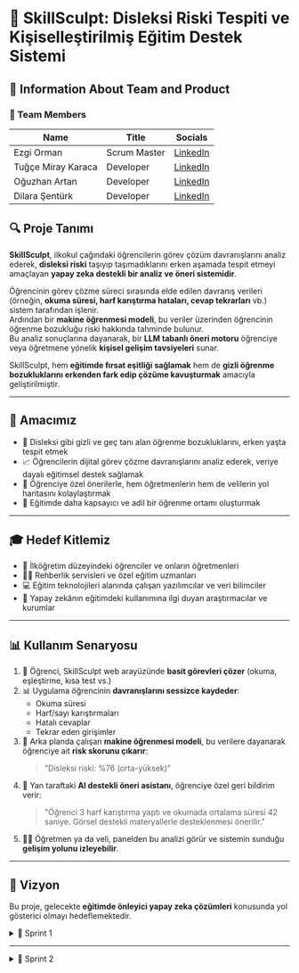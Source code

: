# 🧠 SkillSculpt: Disleksi Riski Tespiti ve Kişiselleştirilmiş Eğitim Destek Sistemi

## 📌 Information About Team and Product

### 👥 Team Members

| Name                | Title         | Socials     |
|---------------------|---------------|-------------|
| Ezgi Orman          | Scrum Master  | [LinkedIn](https://www.linkedin.com/in/ezgiorman) |
| Tuğçe Miray Karaca  | Developer     | [LinkedIn](https://www.linkedin.com/in/tu%C4%9F%C3%A7e-miray-k-9b5a87237/) |
| Oğuzhan Artan       | Developer     | [LinkedIn](https://www.linkedin.com/in/o%C4%9Fuzhan-artan-b9629626b/) |
| Dilara Şentürk      | Developer     | [LinkedIn](http://linkedin.com/in/dilara-şentürk-84336521a) |



## 🔍 Proje Tanımı

**SkillSculpt**, ilkokul çağındaki öğrencilerin görev çözüm davranışlarını analiz ederek, **disleksi riski** taşıyıp taşımadıklarını erken aşamada tespit etmeyi amaçlayan **yapay zeka destekli bir analiz ve öneri sistemidir**.

Öğrencinin görev çözme süreci sırasında elde edilen davranış verileri (örneğin, **okuma süresi, harf karıştırma hataları, cevap tekrarları** vb.) sistem tarafından işlenir.  
Ardından bir **makine öğrenmesi modeli**, bu veriler üzerinden öğrencinin öğrenme bozukluğu riski hakkında tahminde bulunur.  
Bu analiz sonuçlarına dayanarak, bir **LLM tabanlı öneri motoru** öğrenciye veya öğretmene yönelik **kişisel gelişim tavsiyeleri** sunar.

SkillSculpt, hem **eğitimde fırsat eşitliği sağlamak** hem de **gizli öğrenme bozukluklarını erkenden fark edip çözüme kavuşturmak** amacıyla geliştirilmiştir.

---

## 🎯 Amacımız

- 🎯 Disleksi gibi gizli ve geç tanı alan öğrenme bozukluklarını, erken yaşta tespit etmek  
- 📈 Öğrencilerin dijital görev çözme davranışlarını analiz ederek, veriye dayalı eğitimsel destek sağlamak  
- 🧠 Öğrenciye özel önerilerle, hem öğretmenlerin hem de velilerin yol haritasını kolaylaştırmak  
- 🏫 Eğitimde daha kapsayıcı ve adil bir öğrenme ortamı oluşturmak  

---

## 🎓 Hedef Kitlemiz

- 🧒 İlköğretim düzeyindeki öğrenciler ve onların öğretmenleri  
- 🧑‍🏫 Rehberlik servisleri ve özel eğitim uzmanları  
- 💻 Eğitim teknolojileri alanında çalışan yazılımcılar ve veri bilimciler  
- 🧪 Yapay zekânın eğitimdeki kullanımına ilgi duyan araştırmacılar ve kurumlar  

---

## 📊 Kullanım Senaryosu

1. 🧩 Öğrenci, SkillSculpt web arayüzünde **basit görevleri çözer** (okuma, eşleştirme, kısa test vs.)
2. 📊 Uygulama öğrencinin **davranışlarını sessizce kaydeder**:
   - Okuma süresi  
   - Harf/sayı karıştırmaları  
   - Hatalı cevaplar  
   - Tekrar eden girişimler  
3. 🧠 Arka planda çalışan **makine öğrenmesi modeli**, bu verilere dayanarak öğrenciye ait **risk skorunu çıkarır**:  
   > “Disleksi riski: %76 (orta-yüksek)”
4. 🤖 Yan taraftaki **AI destekli öneri asistanı**, öğrenciye özel geri bildirim verir:  
   > "Öğrenci 3 harf karıştırma yaptı ve okumada ortalama süresi 42 saniye. Görsel destekli materyallerle desteklenmesi önerilir."
5. 👨‍🏫 Öğretmen ya da veli, panelden bu analizi görür ve sistemin sunduğu **gelişim yolunu izleyebilir**.

---

## 🚀 Vizyon

Bu proje, gelecekte **eğitimde önleyici yapay zeka çözümleri** konusunda yol gösterici olmayı hedeflemektedir.

<details>
  <summary>🚀 Sprint 1</summary>

### 📝 Sprint Notları:

- Proje alanı belirlenip proje fikri oluşturuldu.  
- Görev dağılımı yapıldı
- Proje ürünü hakkında genel fikirler GitHub’a yazıldı  
- Toplantılar  gerekli durumlarda "Whatsapp" grubu üzerinden konuşmalar ile yapıldı
- SkillSculpt için kullanılabilecek veri türleri ve öznitelikler belirlendi (örneğin: okuma süresi, hata tekrarı, harf karıştırma vs.)  
- Literatürdeki disleksi veri setleri incelendi, simülasyon verisi oluşturma stratejisi geliştirildi  
- İlk Python betikleriyle simülasyon veri üretimi ve model altyapısı hazırlanmaya başlandı  

---

### 🧪 Ürün Durumu – Ekran Görüntüleri:
![image](https://github.com/user-attachments/assets/49f593e0-25cc-4a15-8577-84e71b8f0a68)

Bu aşamada yapay zeka üretimine odaklanıldığı için web arayüzü basit seviyede bırakıldı, geliştirilecek 

--- 

### 🔍 Sprint Review:
- Proje temel fikirleri başarılı bir şekilde netleştirildi.
- Veri stratejisi oturtuldu.
- Kodlama için temel Python betikleri hazırlandı.
- Risk skorlamasına dair ilk kriterler yazıldı.
- Hedefler başarıyla tamamlandı.

---

### 🔄 Retrospective:
✅ Neler iyi gitti:
- Veri yapısı ve proje kapsamı net belirlendi.
- Takım içi iletişim ve iş bölümü başarılı yürütüldü.

### 🚧 Geliştirilecek alanlar:
- Daily scrum çıktılarının daha düzenli tutulması.
- Literatür araştırmalarının daha sistematik toplanması.

### 🎯 Bir sonraki sprintte odak:
- Makine öğrenmesi modeli oluşturulacak ve eğitilecektir.
  
---

### 🎯 Sprint için Tamamlanması Beklenen Puan: **80 puan**

---



### 📈 Tahmin Mantığı:

Toplamda 3 sprint olarak planlanan projenin toplam puanı **300** olarak belirlenmiştir.  
İlk sprint, temel strateji oluşturma ve veri yapısını planlama gibi yüksek bilişsel yük içeren görevleri kapsar.  
Sprint 2’ye kodlamaya doğrudan geçilebilecek temiz bir başlangıç yapabilmek amacıyla Sprint 1’e **80 puan** hedeflenmiştir.

</details>

---


<details>
  <summary>🎯 Sprint 2</summary>

<br>

### 🧪 Ürün Durumu – Ekran Görüntüleri:
<img width="945" height="453" alt="image" src="https://github.com/user-attachments/assets/6897ea52-90d0-4d13-b3ca-7586295d2811" />
<img width="945" height="456" alt="image" src="https://github.com/user-attachments/assets/cfdc2ba3-c1d8-459e-a509-e69f6a83137b" />
<img width="945" height="455" alt="image" src="https://github.com/user-attachments/assets/64032430-cf6a-4411-aa3b-4ba38452da75" />
<img width="945" height="455" alt="image" src="https://github.com/user-attachments/assets/3d10e604-ac98-47ab-9e5c-19cedeb9d432" />
---


### 🔍 Sprint Review:
- Sprint 1’de başlanan sayfalar tamamlanarak tasarımsal bütünlük sağlandı.
- React Router ile sayfa yönlendirmeleri başarıyla kuruldu.
- Mock veri entegrasyonu ile analiz ekranı işlevsel hale getirildi.
- Form giriş alanlarında doğrulama eklendi.
- Temel kullanıcı deneyimi adımları tamamlandı.

---

### 🔄 Retrospective:
✅ Neler iyi gitti:
- Sayfa geçişleri, buton işlevleri ve form yapıları sorunsuz tasarlandı.
- Makine öğrenmesi modeli büyük ölçüde eğitildi.
- Takım, belirlenen ekran hedeflerini zamanında tamamladı.

🚧 Geliştirilecek alanlar:
- Tasarım uyumunun sürdürülmesi için component yapılarının tekrar gözden geçirilmesi gerekebilir.  
- Mock veriden gerçek veriye geçiş için altyapı hazırlıkları bir sonraki sprintte daha net planlanmalı.
- Yapay zeka modeli geliştirilmeli.

---

### 🎯 Bir sonraki sprintte odak:
- Flask API’ye canlı veri gönderimi yapılacak.  
- Gerçek model ile analiz çıktısı alınacak.  
- Doğal dilde öneri üretimi (LLM tabanlı veya kural tabanlı) başlatılacak.

---

### ✅ Sprint için Tamamlanması Beklenen Puan: **80 puan**

</details>





